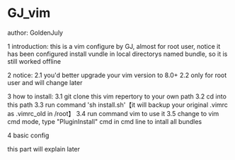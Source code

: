 # GJ_vim

author: GoldenJuly

1 introduction:
this is a vim configure by GJ, almost for root user, notice it has been configured install vundle in local directorys named bundle, so it is still worked offline

2 notice:
2.1 you'd better upgrade your vim version to 8.0+
2.2 only for root user and will change later

3 how to install:
3.1 git clone this vim repertory to your own path
3.2 cd into this path
3.3 run command 'sh install.sh'【it will backup your original .vimrc as .vimrc_old in /root】
3.4 run command vim to use it
3.5 change to vim cmd mode, type "PluginInstall" cmd in cmd line to intall all bundles



4 basic config

 this part will explain later
